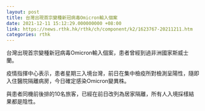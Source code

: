 ```yaml
---
layout: post
title: 台灣出現首宗變種新冠病毒Omicron輸入個案
date: 2021-12-11 15:12:29.000000000 +08:00
link: https://news.rthk.hk/rthk/ch/component/k2/1623767-20211211.htm
categories: rthk
---
```


台灣出現首宗變種新冠病毒Omicron輸入個案，患者曾經到過非洲國家斯威士蘭。

疫情指揮中心表示，患者星期三入境台灣，前日在集中檢疫所對檢測呈陽性，隨即入住醫院隔離病房，今日確定感染Omicron變異株。

與患者同機前後排的10名旅客，已經在前日改列為居家隔離，所有人入境採樣結果都是陰性。

